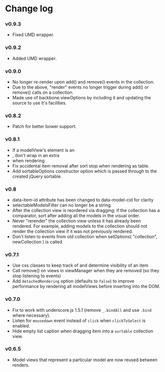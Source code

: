 # Change log

### v0.9.3

* Fixed UMD wrapper.

### v0.9.2

* Added UMD wrapper.

### v0.9.0

* No longer re-render upon add() and remove() events in the collection.
* Due to the above, "render" events no longer trigger during add() or remove() calls on a collection.
* Made use of backbone.viewOptions by including it and updating the source to use it's facilities.

### v0.8.2

* Patch for better bower support.

### v0.8.1

* If a modelView's element is an <li>, don't wrap in an extra <li> when rendering
* Fix accidental item removal after sort stop when rendering as table.
* Add sortableOptions constructor option which is passed through to the created jQuery sortable.

### v0.8

* data-item-id attribute has been changed to data-model-cid for clarity
* selectableModelsFilter can no longer be a string.
* After the collection view is reordered via dragging: if the collection has a comparator, sort after adding all the models in the visual order.
* Never "rerender" the collection view unless it has already been rendered.  For example, adding models to the collection should not render the collection view if it was not previously rendered.
* Don't listen to events from old collection when setOptions( "collection", newCollection ) is called

### v0.7.1

* Use css classes to keep track of and determine visibility of an item
* Call remove() on views in viewManager when they are removed (so they stop listening to events)
* Add `detachedRendering` option (defaults to `false`) to improve performance by rendering all modelViews before inserting into the DOM.

### v0.7.0

* Fix to work with underscore.js 1.5.1 (remove `_.bindAll` and use `.bind` where necessary).
* Listen for `mousedown` event instead of `click` when `clickToSelect` is enabled.
* Hide empty list caption when dragging item into a `sortable` collection view.

### v0.6.5

* Model views that represent a particular model are now reused between renders.
